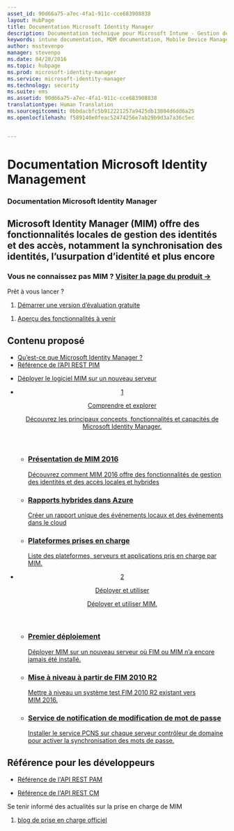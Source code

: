 ```yaml
---
asset_id: 90d66a75-a7ec-4fa1-911c-cce683908838
layout: HubPage
title: Documentation Microsoft Identity Manager
description: Documentation technique pour Microsoft Intune - Gestion des applications et des appareils mobiles
keywords: intune documentation, MDM documentation, Mobile Device Management Documentation, Mobile Device and Application Management Documentation
author: msstevenpo
manager: stevenpo
ms.date: 04/28/2016
ms.topic: hubpage
ms.prod: microsoft-identity-manager
ms.service: microsoft-identity-manager
ms.technology: security
ms.suite: ems
ms.assetid: 90d66a75-a7ec-4fa1-911c-cce683908838
translationtype: Human Translation
ms.sourcegitcommit: 0bbdacbfc5b912221257a9425db13804d6dd6a25
ms.openlocfilehash: f589140e0feac52474256e7ab29b9d3a7a36c5ec


---
```

# Documentation Microsoft Identity Management
<article id="main">
    <section id="hero-content">
      <h1>Documentation Microsoft Identity Manager</h1>
      <h2>Microsoft Identity Manager (MIM) offre des fonctionnalités locales de gestion des identités et des accès, notamment la synchronisation des identités, l’usurpation d’identité et plus encore</h2>
      <h3>Vous ne connaissez pas MIM ? <a href="http://go.microsoft.com/fwlink/?LinkId=816853" target="\_blank">Visiter la page du produit &rarr;</a></h3>     
    </section>
    <aside class="alert section-border">
      <p>Prêt à vous lancer ?</p>
      <ol class="action-list">
        <li><a href="https://www.microsoft.com/evalcenter/evaluate-microsoft-identity-manager-2016" target="\_blank" class="button-bordered button-translucent">Démarrer une version d’évaluation gratuite</a></li>
      </ol>
      <ol class="action-list">
        <li><a href="http://connect.microsoft.com/site1164/Downloads/DownloadDetails.aspx?DownloadID=61395" target="\_blank" class="button-bordered button-translucent">Aperçu des fonctionnalités à venir</a></li>
      </ol>
    </aside>
    <section id="featured" class="container">
      <h2 class="section-heading"><span class="icon icon-warning"></span> Contenu proposé</h2>
      <div class="features row">
        <ul class="column column-half">
          <li><a href="/microsoft-identity-manager/understand-explore/microsoft-identity-manager-2016">Qu’est-ce que Microsoft Identity Manager ?</a></li>
          <li><a href="/microsoft-identity-manager/reference/privileged-access-management-rest-api-reference">Référence de l’API REST PIM</a></li>
        </ul>
        <ul class="column column-half">
          <li><a href="/microsoft-identity-manager/deploy-use/microsoft-identity-manager-deploy">Déployer le logiciel MIM sur un nouveau serveur</a></li>
        </ul>
      </div>
    </section>
    <div id="journeys">
      <section class="container">
        <ul class="journeys-list">
          <li class="journey-step">
            <header class="journey-step-header row">
              <a href="/microsoft-identity-manager/understand-explore/microsoft-identity-manager-2016">
                <div class="title column-third">
                  <span class="step-number">1</span>
                  <p>Comprendre et explorer</p>
                </div>
                <p class="description column-two-thirds">Découvrez les principaux concepts, fonctionnalités et capacités de Microsoft Identity Manager.
                </p>
              </a>
            </header>
            <section class="journey-step-elements content">
              <ul class="row">
                <li class="column-third">
                  <a href="/microsoft-identity-manager/understand-explore/microsoft-identity-manager-2016">
                    <h3>Présentation de MIM 2016</h3>
                    <p>Découvrez comment MIM 2016 offre des fonctionnalités de gestion des identités et des accès locales et hybrides</p>
                  </a>
                </li>
                <li class="column-third">
                  <a href="/microsoft-identity-manager/understand-explore/identity-manager-hybrid-reporting-azure">
                    <h3>Rapports hybrides dans Azure</h3>
                    <p>Créer un rapport unique des événements locaux et des événements dans le cloud</p>
                  </a>
                </li>
                <li class="column-third">
                  <a href="/microsoft-identity-manager/plan-design/microsoft-identity-manager-2016-supported-platforms">
                    <h3>Plateformes prises en charge</h3>
                    <p>Liste des plateformes, serveurs et applications pris en charge par MIM.</p>
                  </a>
                </li>
              </ul>
            </section>
          </li>
          <li class="journey-step">
            <header class="journey-step-header row">
              <a href="/microsoft-identity-manager/deploy-use/microsoft-identity-manager-deploy">
                <div class="title column-third">
                  <span class="step-number">2</span>
                  <p>Déployer et utiliser</p>
                </div>
                <p class="description column-two-thirds">Déployer et utiliser MIM.
                </p>
              </a>
            </header>
            <section class="journey-step-elements content">
              <ul class="row">
                <li class="column-third">
                  <a href="/microsoft-identity-manager/deploy-use/microsoft-identity-manager-deploy">
                    <h3>Premier déploiement</h3>
                    <p>Déployer MIM sur un nouveau serveur où FIM ou MIM n’a encore jamais été installé.</p>
                  </a>
                </li>
                <li class="column-third">
                  <a href="/microsoft-identity-manager/deploy-use/microsoft-identity-manager-2016-upgrade-from-fim-2010-R2">
                    <h3>Mise à niveau à partir de FIM 2010 R2</h3>
                    <p>Mettre à niveau un système test FIM 2010 R2 existant vers MIM 2016.</p>
                  </a>
                </li>
                <li class="column-third">
                  <a href="/microsoft-identity-manager/deploy-use/deploying-mim-password-change-notification-service-on-domain-controller">
                    <h3>Service de notification de modification de mot de passe</h3>
                    <p>Installer le service PCNS sur chaque serveur contrôleur de domaine pour activer la synchronisation des mots de passe.</p>
                  </a>
                </li>
              </ul>
            </section>
          </li>
        </ul>
      </section>
    </div>
    <div class="section-border">
      <section class="resources container">
        <h2 class="section-heading"><span class="icon icon-options"></span> Référence pour les développeurs</h2>
        <div class="resource-list row">
          <ul class="column-half">
            <li><a href="/microsoft-identity-manager/reference/privileged-access-management-rest-api-reference">Référence de l'API REST PAM</a></li>
          </ul>
          <ul class="column-half">
            <li><a href="/microsoft-identity-manager/reference/certificate-management-rest-api-reference">Référence de l'API REST CM</a></li>
          </ul>
        </div>
      </section>
    </div>
    <aside class="alert alert-social">
      <p>Se tenir informé des actualités sur la prise en charge de MIM</p>
      <ol class="action-list">
        <li><a href="https://blogs.technet.microsoft.com/iamsupport/" target="\_blank" class="button-bordered button-translucent">blog de prise en charge officiel</a></li>
      </ol>
    </aside>
</article>



<!--HONumber=Jun16_HO4-->


